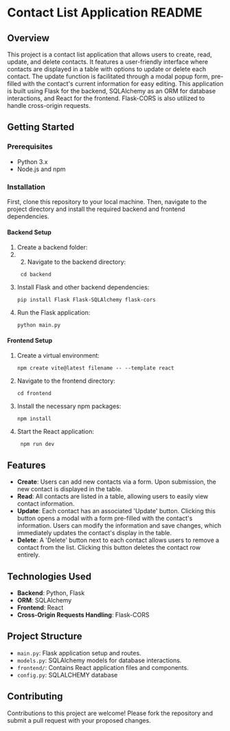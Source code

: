 # Contact List Application README

## Overview

This project is a contact list application that allows users to create, read, update, and delete contacts. It features a user-friendly interface where contacts are displayed in a table with options to update or delete each contact. The update function is facilitated through a modal popup form, pre-filled with the contact's current information for easy editing. This application is built using Flask for the backend, SQLAlchemy as an ORM for database interactions, and React for the frontend. Flask-CORS is also utilized to handle cross-origin requests.

## Getting Started

### Prerequisites

- Python 3.x
- Node.js and npm

### Installation

First, clone this repository to your local machine. Then, navigate to the project directory and install the required backend and frontend dependencies.

#### Backend Setup

1. Create a backend folder:
2. 2. Navigate to the backend directory:
   ```
    cd backend
   ```
3. Install Flask and other backend dependencies:
   ```
   pip install Flask Flask-SQLAlchemy flask-cors
   ```
4. Run the Flask application:
   ```
   python main.py
   ```

#### Frontend Setup

1. Create a virtual environment:
   ```
   npm create vite@latest filename -- --template react
   ```
2. Navigate to the frontend directory:
   ```
   cd frontend
   ```
3. Install the necessary npm packages:
   ```
   npm install
   ```
4. Start the React application:
   ```
    npm run dev
   ```

## Features

- **Create**: Users can add new contacts via a form. Upon submission, the new contact is displayed in the table.
- **Read**: All contacts are listed in a table, allowing users to easily view contact information.
- **Update**: Each contact has an associated 'Update' button. Clicking this button opens a modal with a form pre-filled with the contact's information. Users can modify the information and save changes, which immediately updates the contact's display in the table.
- **Delete**: A 'Delete' button next to each contact allows users to remove a contact from the list. Clicking this button deletes the contact row entirely.

## Technologies Used

- **Backend**: Python, Flask
- **ORM**: SQLAlchemy
- **Frontend**: React
- **Cross-Origin Requests Handling**: Flask-CORS

## Project Structure

- `main.py`: Flask application setup and routes.
- `models.py`: SQLAlchemy models for database interactions.
- `frontend/`: Contains React application files and components.
- `config.py`: SQLALCHEMY database

## Contributing

Contributions to this project are welcome! Please fork the repository and submit a pull request with your proposed changes.
